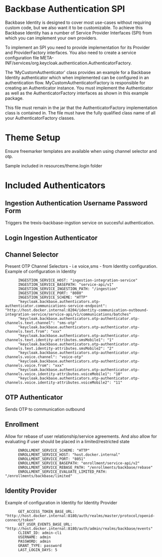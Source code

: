 # Backbase Authentication SPI

Backbase Identity is designed to cover most use-cases without requiring custom code, but we also want it to be customizable.
To achieve this Backbase Identity has a number of Service Provider Interfaces (SPI) from which you can implement your
own providers.


To implement an SPI you need to provide implementation for its Provider and ProviderFactory interfaces.
You also need to create a service configuration file META-INF/services/org.keycloak.authentication.AuthenticatorFactory.

The 'MyCustomAuthenticator' class provides an example for a Backbase Identity authenticator which when implemented can be configured in an authentication flow. 
MyCustomAuthenticatorFactory is responsible for creating an Authenticator instance.
You must implement the Authenticator as well as the AuthenticatorFactory interfaces as shown in this example package.


This file must remain in the jar that the AuthenticatorFactory implementation class is contained in.
The file must have the fully qualified class name of all your AuthenticatorFactory classes.

# Theme Setup
Ensure freemarker templates are available when using channel selector and otp.

Sample included in resources/theme.login folder

# Included Authenticators
## Ingestion Authentication Username Password Form
Triggers the trexis-backbase-ingstion service on succesful authentication.
## Login Ingestion Authenticator
## Channel Selector
Present OTP Channel Selectors - i.e voice,sms -  from Identity configuration. Example of configuration in Identity

```
      INGESTION_SERVICE_HOST: "ingestion-integration-service"
      INGESTION_SERVICE_BASEPATH: "service-api/v1"
      INGESTION_SERVICE_INGESTION_PATH: "/ingestion"
      INGESTION_SERVICE_PORT: "8080"
      INGESTION_SERVICE_SCHEME: "HTTP"
      "keycloak.backbase.authenticators.otp-authenticator.communications-service-endpoint": "http://host.docker.internal:8204/identity-communication-outbound-integration-service/service-api/v1/communications/batches"
      "keycloak.backbase.authenticators.otp-authenticator.otp-channels.text.channel": "sms-otp"
      "keycloak.backbase.authenticators.otp-authenticator.otp-channels.text.from": "xxx"
      "keycloak.backbase.authenticators.otp-authenticator.otp-channels.text.identity-attributes.smsMobile1": "1"
      "keycloak.backbase.authenticators.otp-authenticator.otp-channels.text.identity-attributes.smsMobile2": "2"
      "keycloak.backbase.authenticators.otp-authenticator.otp-channels.voice.channel": "voice-otp"
      "keycloak.backbase.authenticators.otp-authenticator.otp-channels.voice.from": "xxx"
      "keycloak.backbase.authenticators.otp-authenticator.otp-channels.voice.identity-attributes.voiceMobile1": "10"
      "keycloak.backbase.authenticators.otp-authenticator.otp-channels.voice.identity-attributes.voiceMobile2": "11"
```
## OTP Authenticator
Sends OTP to communication outbound

## Enrollment
Allow for rebase of user relationship/service agreements.  And also allow for evaluating if user should be placed in a limited/restricted state
```
      ENROLLMENT_SERVICE_SCHEME: "HTTP"
      ENROLLMENT_SERVICE_HOST: "host.docker.internal"
      ENROLLMENT_SERVICE_PORT: "8051"
      ENROLLMENT_SERVICE_BASEPATH: "enrollment/service-api/v2"
      ENROLLMENT_SERVICE_REBASE_PATH: "/enrollments/backbase/rebase"
      ENROLLMENT_SERVICE_EVALUATE_LIMITED_PATH: "/enrollments/backbase/limited"
```
## Identity Provider
Example of configuration in Identity for Identity Provider
```
      GET_ACCESS_TOKEN_BASE_URL: "http://host.docker.internal:8180/auth/realms/master/protocol/openid-connect/token"
      GET_USER_EVENTS_BASE_URL: "http://host.docker.internal:8180/auth/admin/realms/backbase/events"
      CLIENT_ID: admin-cli
      USERNAME: admin
      PASSWORD: admin
      GRANT_TYPE: password
      LAST_LOGIN_DAYS: 5
```